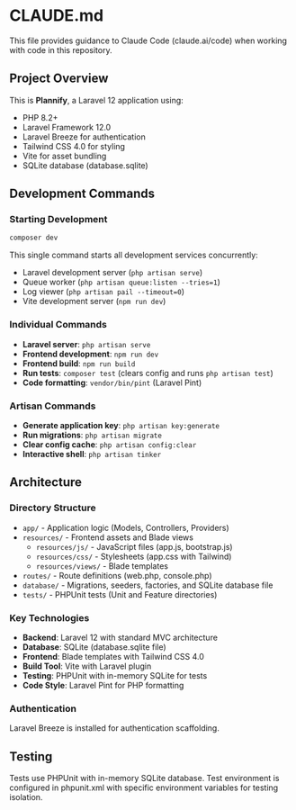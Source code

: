 # CLAUDE.md

This file provides guidance to Claude Code (claude.ai/code) when working with code in this repository.

## Project Overview

This is **Plannify**, a Laravel 12 application using:
- PHP 8.2+
- Laravel Framework 12.0
- Laravel Breeze for authentication
- Tailwind CSS 4.0 for styling
- Vite for asset bundling
- SQLite database (database.sqlite)

## Development Commands

### Starting Development
```bash
composer dev
```
This single command starts all development services concurrently:
- Laravel development server (`php artisan serve`)
- Queue worker (`php artisan queue:listen --tries=1`)
- Log viewer (`php artisan pail --timeout=0`)
- Vite development server (`npm run dev`)

### Individual Commands
- **Laravel server**: `php artisan serve`
- **Frontend development**: `npm run dev`
- **Frontend build**: `npm run build`
- **Run tests**: `composer test` (clears config and runs `php artisan test`)
- **Code formatting**: `vendor/bin/pint` (Laravel Pint)

### Artisan Commands
- **Generate application key**: `php artisan key:generate`
- **Run migrations**: `php artisan migrate`
- **Clear config cache**: `php artisan config:clear`
- **Interactive shell**: `php artisan tinker`

## Architecture

### Directory Structure
- `app/` - Application logic (Models, Controllers, Providers)
- `resources/` - Frontend assets and Blade views
  - `resources/js/` - JavaScript files (app.js, bootstrap.js)
  - `resources/css/` - Stylesheets (app.css with Tailwind)
  - `resources/views/` - Blade templates
- `routes/` - Route definitions (web.php, console.php)
- `database/` - Migrations, seeders, factories, and SQLite database file
- `tests/` - PHPUnit tests (Unit and Feature directories)

### Key Technologies
- **Backend**: Laravel 12 with standard MVC architecture
- **Database**: SQLite (database.sqlite file)
- **Frontend**: Blade templates with Tailwind CSS 4.0
- **Build Tool**: Vite with Laravel plugin
- **Testing**: PHPUnit with in-memory SQLite for tests
- **Code Style**: Laravel Pint for PHP formatting

### Authentication
Laravel Breeze is installed for authentication scaffolding.

## Testing

Tests use PHPUnit with in-memory SQLite database. Test environment is configured in phpunit.xml with specific environment variables for testing isolation.
